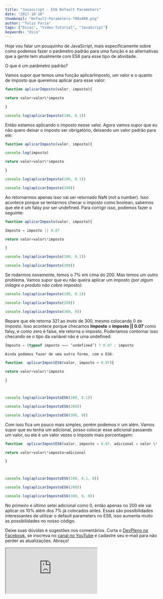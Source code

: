 ```yaml
---
title: "Javascript - ES6 Default Parameters"
date: "2017-10-10"
thumbnail: "Default-Parameters-790x400.png"
author: "Tulio Faria"
tags: ["Dicas", "Video-Tutorial", "JavaScript"]
keywords: "dica"
---
```



Hoje vou falar um pouquinho de JavaScript, mais especificamente sobre como podemos fazer o parâmetro padrão para uma função e as alternativas que a gente tem atualmente com ES6 para esse tipo de atividade.

O que é um parâmetro padrão?

Vamos supor que temos uma função aplicarImposto, um valor e o quanto de imposto que queremos aplicar para esse valor:

```jsx {numberLines: true}
function aplicarImposto(valor, imposto){

return valor+valor\*imposto

}

console.log(aplicarImposto(100, 0.1))
```

Então estamos aplicando o imposto nesse valor. Agora vamos supor que eu não quero deixar o imposto ser obrigatório, deixando um valor padrão para ele:

```jsx {numberLines: true}
function aplicarImposto(valor, imposto){

console.log(imposto)

return valor+valor\*imposto

}

console.log(aplicarImposto(100, 0.1))

console.log(aplicarImposto(200))
```

Ao retornarmos apenas isso vai ser retornado NaN (not a number). Isso acontece porque se tentarmos checar o imposto como boolean, sabemos que ele é um falsy por ser undefined. Para corrigir isso, podemos fazer o seguinte:

```jsx {numberLines: true}
function aplicarImposto(valor, imposto){

Imposto = imposto || 0.07

return valor+valor\*imposto

}

console.log(aplicarImposto(100, 0.1))

console.log(aplicarImposto(200))
```

Se rodarmos novamente, temos o 7% em cima do 200. Mas temos um outro problema. Vamos supor que eu não queira aplicar um imposto _(por algum milagre o produto não cobre imposto):_

```jsx {numberLines: true}
console.log(aplicarImposto(100, 0.1))

console.log(aplicarImposto(200))

console.log(aplicarImposto(300, 0))
```

Repare que ele retorna 321 ao invés de 300, mesmo colocando 0 de imposto. Isso acontece porque checamos **Imposto = imposto || 0.07** como falsy, e como zero é false, ele retorna o imposto. Poderíamos contornar isso checando se o tipo da variável não é uma undefined:

```jsx {numberLines: true}
Imposto = (typeof imposto === ‘undefined’) ? 0.07 : imposto

Ainda podemos fazer de uma outra forma, com o ES6:

function  aplicarImpostES6(valor, imposto = 0.07){

return valor+valor\*imposto

}



console.log(aplicarImpostoES6(100, 0.1))

console.log(aplicarImpostoES6(200))

console.log(aplicarImpostoES6(300, 0))
```

Com isso fica um pouco mais simples, porém podemos ir um além. Vamos supor que eu tenha um adicional, posso colocar esse adicional passando um valor, ou ele é um valor vezes o imposto mais porcentagem:

```jsx {numberLines: true}
function  aplicarImpostES6(valor, imposto = 0.07, adicional = valor \* (imposto+0.1)){

return valor+valor\*imposto+adicional

}



console.log(aplicarImpostoES6(100, 0.1, 0))

console.log(aplicarImpostoES6(200))

console.log(aplicarImpostoES6(300, 0, 0))
```

No primeiro e último setei adicional como 0, então apenas no 200 ele vai aplicar os 10% além dos 7% já colocados antes. Essas são possibilidades interessantes de utilizar o default parameters no ES6, isso aumenta muito as possibilidades no nosso código.

 
 Deixe suas dúvidas e sugestões nos comentários. Curta o [DevPleno no Facebook](http://www.facebook.com/devpleno), se inscreva no [canal no YouTube](https://www.youtube.com/channel/UC07JWf9A0B1scApbS1Te7Ww) e cadastre seu e-mail para não perder as atualizações. Abraço!


 <div class="embed-responsive embed-responsive-16by9">
  <iframe class="embed-responsive-item" src="https://www.youtube.com/embed/1QiaCrc-fms" allowfullscreen></iframe> 
  </div>